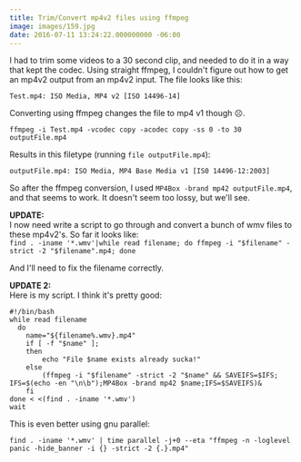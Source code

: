 ```yaml
---
title: Trim/Convert mp4v2 files using ffmpeg
image: images/159.jpg
date: 2016-07-11 13:24:22.000000000 -06:00
---
```

I had to trim some videos to a 30 second clip, and needed to do it in a way that kept the codec. Using straight ffmpeg, I couldn't figure out how to get an mp4v2 output from an mp4v2 input. The file looks like this:

`Test.mp4: ISO Media, MP4 v2 [ISO 14496-14]`

Converting using ffmpeg changes the file to mp4 v1 though ☹.

`ffmpeg -i Test.mp4 -vcodec copy -acodec copy -ss 0 -to 30 outputFile.mp4`

Results in this filetype (running `file outputFile.mp4`):

`outputFile.mp4: ISO Media, MP4 Base Media v1 [IS0 14496-12:2003]`

So after the ffmpeg conversion, I used `MP4Box -brand mp42 outputFile.mp4`, and that seems to work.  It doesn't seem too lossy, but we'll see. 

**UPDATE:**<br>
I now need write a script to go through and convert a bunch of wmv files to these mp4v2's. So far it looks like:<br>
`find . -iname '*.wmv'|while read filename; do ffmpeg -i "$filename" -strict -2 "$filename".mp4; done`

And I'll need to fix the filename correctly.

**UPDATE 2:**<br>
Here is my script. I think it's pretty good:
```
#!/bin/bash
while read filename
  do
    name="${filename%.wmv}.mp4"
    if [ -f "$name" ];
    then
        echo "File $name exists already sucka!"
    else
        (ffmpeg -i "$filename" -strict -2 "$name" && SAVEIFS=$IFS; IFS=$(echo -en "\n\b");MP4Box -brand mp42 $name;IFS=$SAVEIFS)&
    fi
done < <(find . -iname '*.wmv')
wait
```

This is even better using gnu parallel:
```
find . -iname '*.wmv' | time parallel -j+0 --eta "ffmpeg -n -loglevel panic -hide_banner -i {} -strict -2 {.}.mp4"
```
